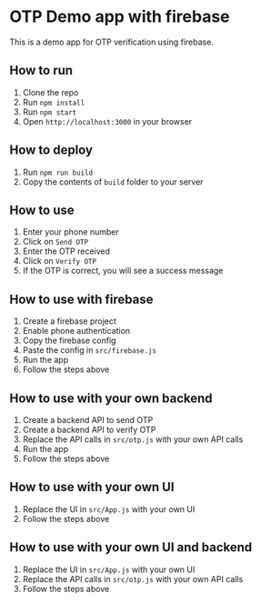 # OTP Demo app with firebase

This is a demo app for OTP verification using firebase.

## How to run

1. Clone the repo
2. Run `npm install`
3. Run `npm start`
4. Open `http://localhost:3000` in your browser

## How to deploy

1. Run `npm run build`
2. Copy the contents of `build` folder to your server

## How to use

1. Enter your phone number
2. Click on `Send OTP`
3. Enter the OTP received
4. Click on `Verify OTP`
5. If the OTP is correct, you will see a success message

## How to use with firebase

1. Create a firebase project
2. Enable phone authentication
3. Copy the firebase config
4. Paste the config in `src/firebase.js`
5. Run the app
6. Follow the steps above

## How to use with your own backend

1. Create a backend API to send OTP
2. Create a backend API to verify OTP
3. Replace the API calls in `src/otp.js` with your own API calls
4. Run the app
5. Follow the steps above

## How to use with your own UI

1. Replace the UI in `src/App.js` with your own UI
2. Follow the steps above

## How to use with your own UI and backend

1. Replace the UI in `src/App.js` with your own UI
2. Replace the API calls in `src/otp.js` with your own API calls
3. Follow the steps above


